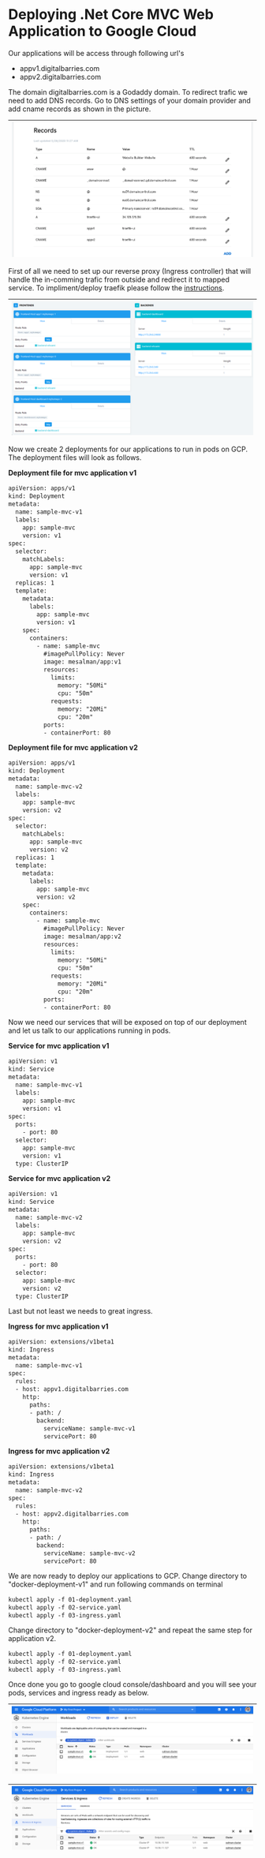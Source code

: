 # Deploying .Net Core MVC Web Application to Google Cloud

Our applications will be access through following url's

* appv1.digitalbarries.com
* appv2.digitalbarries.com

The domain digitalbarries.com is a Godaddy domain. To redirect trafic we need to add DNS records. Go to DNS settings of your domain provider and add cname records as shown in the picture.

| ![images/dns.png](images/dns.png) |
| ------------------------------------------------------------------- |


First of all we need to set up our reverse proxy (Ingress controller) that will handle the in-comming trafic from outside and redirect it to mapped service. To impliment/deploy traefik please follow the [instructions](traefik/README.md).

| ![images/traefik.png](images/traefik.png) |
| ------------------------------------------------------------------- |

Now we create 2 deployments for our applications to run in pods on GCP. The deployment files will look as follows.

**Deployment file for mvc application v1**

```
apiVersion: apps/v1
kind: Deployment
metadata:
  name: sample-mvc-v1
  labels:
    app: sample-mvc
    version: v1
spec:
  selector:
    matchLabels:
      app: sample-mvc
      version: v1
  replicas: 1
  template:
    metadata:
      labels:
        app: sample-mvc
        version: v1
    spec:
      containers:
        - name: sample-mvc
          #imagePullPolicy: Never
          image: mesalman/app:v1
          resources:
            limits:
              memory: "50Mi"
              cpu: "50m"
            requests:
              memory: "20Mi"
              cpu: "20m"
          ports:
          - containerPort: 80
```

**Deployment file for mvc application v2**

```
apiVersion: apps/v1
kind: Deployment
metadata:
  name: sample-mvc-v2
  labels:
    app: sample-mvc
    version: v2
spec:
  selector:
    matchLabels:
      app: sample-mvc
      version: v2
  replicas: 1
  template:
    metadata:
      labels:
        app: sample-mvc
        version: v2
    spec:
      containers:
        - name: sample-mvc
          #imagePullPolicy: Never
          image: mesalman/app:v2
          resources:
            limits:
              memory: "50Mi"
              cpu: "50m"
            requests:
              memory: "20Mi"
              cpu: "20m"
          ports:
          - containerPort: 80
```

Now we need our services that will be exposed on top of our deployment and let us talk to our applications running in pods.


**Service for mvc application v1**

```
apiVersion: v1
kind: Service
metadata:
  name: sample-mvc-v1
  labels:
    app: sample-mvc
    version: v1
spec:
  ports:
    - port: 80
  selector:
    app: sample-mvc
    version: v1
  type: ClusterIP
```
         
**Service for mvc application v2**

```
apiVersion: v1
kind: Service
metadata:
  name: sample-mvc-v2
  labels:
    app: sample-mvc
    version: v2
spec:
  ports:
    - port: 80
  selector:
    app: sample-mvc
    version: v2
  type: ClusterIP
```
         
Last but not least we needs to great ingress.


**Ingress for mvc application v1**

```
apiVersion: extensions/v1beta1
kind: Ingress
metadata:
  name: sample-mvc-v1
spec:
  rules:
  - host: appv1.digitalbarries.com
    http:
      paths:
      - path: /
        backend:
          serviceName: sample-mvc-v1
          servicePort: 80
```

**Ingress for mvc application v2**

```
apiVersion: extensions/v1beta1
kind: Ingress
metadata:
  name: sample-mvc-v2
spec:
  rules:
  - host: appv2.digitalbarries.com
    http:
      paths:
      - path: /
        backend:
          serviceName: sample-mvc-v2
          servicePort: 80
```

We are now ready to deploy our applications to GCP. Change directory to "docker-deployment-v1" and run following commands on terminal


```
kubectl apply -f 01-deployment.yaml
kubectl apply -f 02-service.yaml
kubectl apply -f 03-ingress.yaml
```

Change directory to "docker-deployment-v2" and repeat the same step for application v2. 

```
kubectl apply -f 01-deployment.yaml
kubectl apply -f 02-service.yaml
kubectl apply -f 03-ingress.yaml
```

Once done you go to google cloud console/dashboard and you will see your pods, services and ingress ready as below.

| ![images/deployment.png](images/deployment.png) |
| ------------------------------------------------------------------- |


| ![images/services-ingress.png](images/services-ingress.png) |
| ------------------------------------------------------------------- |
